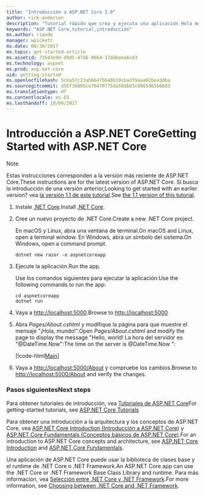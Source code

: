 ```yaml
---
title: "Introducción a ASP.NET Core 2.0"
author: rick-anderson
description: "Tutorial rápido que crea y ejecuta una aplicación Hola mundo sencilla mediante ASP.NET Core."
keywords: "ASP.NET Core,tutorial,introducción"
ms.author: riande
manager: wpickett
ms.date: 08/30/2017
ms.topic: get-started-article
ms.assetid: 73543e9d-d9d5-47d6-9664-17a9beea6cd3
ms.technology: aspnet
ms.prod: asp.net-core
uid: getting-started
ms.openlocfilehash: 5cba57c23ab66475648b19cba3f9aaa02bea3dba
ms.sourcegitcommit: d56f36805ce70470775da58db63c0965d65660d3
ms.translationtype: HT
ms.contentlocale: es-ES
ms.lasthandoff: 10/09/2017
---
```

# <a name="getting-started-with-aspnet-core"></a><span data-ttu-id="f8880-104">Introducción a ASP.NET Core</span><span class="sxs-lookup"><span data-stu-id="f8880-104">Getting Started with ASP.NET Core</span></span>

> [!NOTE]
> <span data-ttu-id="f8880-105">Estas instrucciones corresponden a la versión más reciente de ASP.NET Core.</span><span class="sxs-lookup"><span data-stu-id="f8880-105">These instructions are for the latest version of ASP.NET Core.</span></span> <span data-ttu-id="f8880-106">Si busca la introducción de una versión anterior,</span><span class="sxs-lookup"><span data-stu-id="f8880-106">Looking to get started with an earlier version?</span></span> <span data-ttu-id="f8880-107">vea [la versión 1.1 de este tutorial](xref:getting-started-1.1).</span><span class="sxs-lookup"><span data-stu-id="f8880-107">See [the 1.1 version of this tutorial](xref:getting-started-1.1).</span></span>

1. <span data-ttu-id="f8880-108">Instale [.NET Core](https://www.microsoft.com/net/core/).</span><span class="sxs-lookup"><span data-stu-id="f8880-108">Install [.NET Core](https://www.microsoft.com/net/core/).</span></span>

2. <span data-ttu-id="f8880-109">Cree un nuevo proyecto de .NET Core.</span><span class="sxs-lookup"><span data-stu-id="f8880-109">Create a new .NET Core project.</span></span>

   <span data-ttu-id="f8880-110">En macOS y Linux, abra una ventana de terminal.</span><span class="sxs-lookup"><span data-stu-id="f8880-110">On macOS and Linux, open a terminal window.</span></span> <span data-ttu-id="f8880-111">En Windows, abra un símbolo del sistema.</span><span class="sxs-lookup"><span data-stu-id="f8880-111">On Windows, open a command prompt.</span></span>

    ```terminal
    dotnet new razor -o aspnetcoreapp
    ```
    
4. <span data-ttu-id="f8880-112">Ejecute la aplicación.</span><span class="sxs-lookup"><span data-stu-id="f8880-112">Run the app.</span></span>

    <span data-ttu-id="f8880-113">Use los comandos siguientes para ejecutar la aplicación:</span><span class="sxs-lookup"><span data-stu-id="f8880-113">Use the following commands to run the app:</span></span>

    ```terminal
    cd aspnetcoreapp
    dotnet run
    ```

5. <span data-ttu-id="f8880-114">Vaya a [http://localhost:5000](http://localhost:5000).</span><span class="sxs-lookup"><span data-stu-id="f8880-114">Browse to [http://localhost:5000](http://localhost:5000)</span></span>

6. <span data-ttu-id="f8880-115">Abra *Pages/About.cshtml* y modifique la página para que muestre el mensaje "¡Hola, mundo!".</span><span class="sxs-lookup"><span data-stu-id="f8880-115">Open *Pages/About.cshtml* and modify the page to display the message "Hello, world!</span></span> <span data-ttu-id="f8880-116">La hora del servidor es "@DateTime.Now":</span><span class="sxs-lookup"><span data-stu-id="f8880-116">The time on the server is @DateTime.Now ":</span></span>

    [!code-html[Main](getting-started/sample/getting-started/about.cshtml?highlight=9&range=1-9)]

7. <span data-ttu-id="f8880-117">Vaya a [http://localhost:5000/About](http://localhost:5000/About) y compruebe los cambios.</span><span class="sxs-lookup"><span data-stu-id="f8880-117">Browse to [http://localhost:5000/About](http://localhost:5000/About) and verify the changes.</span></span>

### <a name="next-steps"></a><span data-ttu-id="f8880-118">Pasos siguientes</span><span class="sxs-lookup"><span data-stu-id="f8880-118">Next steps</span></span>

<span data-ttu-id="f8880-119">Para obtener tutoriales de introducción, vea [Tutoriales de ASP.NET Core](tutorials/index.md)</span><span class="sxs-lookup"><span data-stu-id="f8880-119">For getting-started tutorials, see [ASP.NET Core Tutorials](tutorials/index.md)</span></span>

<span data-ttu-id="f8880-120">Para obtener una introducción a la arquitectura y los conceptos de ASP.NET Core, vea [ASP.NET Core Introduction (Introducción a ASP.NET Core)](index.md) y [ASP.NET Core Fundamentals (Conceptos básicos de ASP.NET Core)](fundamentals/index.md).</span><span class="sxs-lookup"><span data-stu-id="f8880-120">For an introduction to ASP.NET Core concepts and architecture, see [ASP.NET Core Introduction](index.md) and [ASP.NET Core Fundamentals](fundamentals/index.md).</span></span>

<span data-ttu-id="f8880-121">Una aplicación de ASP.NET Core puede usar la biblioteca de clases base y el runtime de .NET Core o .NET Framework.</span><span class="sxs-lookup"><span data-stu-id="f8880-121">An ASP.NET Core app can use the .NET Core or .NET Framework Base Class Library and runtime.</span></span> <span data-ttu-id="f8880-122">Para más información, vea [Selección entre .NET Core y .NET Framework](https://docs.microsoft.com/dotnet/articles/standard/choosing-core-framework-server).</span><span class="sxs-lookup"><span data-stu-id="f8880-122">For more information, see [Choosing between .NET Core and .NET Framework](https://docs.microsoft.com/dotnet/articles/standard/choosing-core-framework-server).</span></span>
